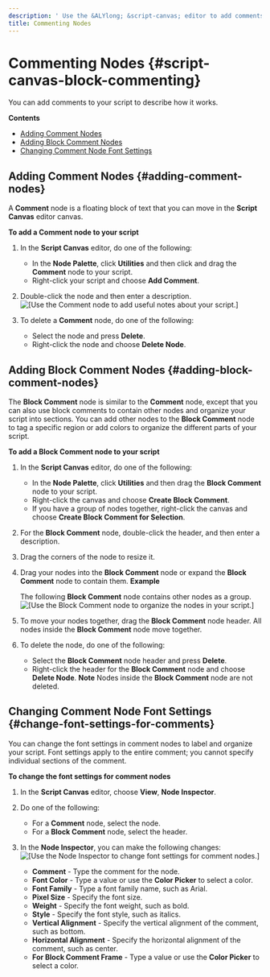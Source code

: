 ```yaml
---
description: ' Use the &ALYlong; &script-canvas; editor to add comments to your script. '
title: Commenting Nodes
---
```

# Commenting Nodes {#script-canvas-block-commenting}

You can add comments to your script to describe how it works\.

**Contents**
+ [Adding Comment Nodes](#adding-comment-nodes)
+ [Adding Block Comment Nodes](#adding-block-comment-nodes)
+ [Changing Comment Node Font Settings](#change-font-settings-for-comments)

## Adding Comment Nodes {#adding-comment-nodes}

A **Comment** node is a floating block of text that you can move in the **Script Canvas** editor canvas\.

**To add a Comment node to your script**

1. In the **Script Canvas** editor, do one of the following:
   + In the **Node Palette**, click **Utilities** and then click and drag the **Comment** node to your script\.
   + Right\-click your script and choose **Add Comment**\.

1. Double\-click the node and then enter a description\.
![\[Use the Comment node to add useful notes about your script.\]](/images/userguide/scripting/script-canvas/scriptcanvasnodes/comment-node.png)

1. To delete a **Comment** node, do one of the following:
   + Select the node and press **Delete**\.
   + Right\-click the node and choose **Delete Node**\.

## Adding Block Comment Nodes {#adding-block-comment-nodes}

The **Block Comment** node is similar to the **Comment** node, except that you can also use block comments to contain other nodes and organize your script into sections\. You can add other nodes to the **Block Comment** node to tag a specific region or add colors to organize the different parts of your script\.

**To add a Block Comment node to your script**

1. In the **Script Canvas** editor, do one of the following:
   + In the **Node Palette**, click **Utilities** and then drag the **Block Comment** node to your script\.
   + Right\-click the canvas and choose **Create Block Comment**\.
   + If you have a group of nodes together, right\-click the canvas and choose **Create Block Comment for Selection**\.

1. For the **Block Comment** node, double\-click the header, and then enter a description\.

1. Drag the corners of the node to resize it\.

1. Drag your nodes into the **Block Comment** node or expand the **Block Comment** node to contain them\.
**Example**

   The following **Block Comment** node contains other nodes as a group\.
![\[Use the Block Comment node to organize the nodes in your script.\]](/images/shared/block-comment-node.png)

1. To move your nodes together, drag the **Block Comment** node header\. All nodes inside the **Block Comment** node move together\.

1. To delete the node, do one of the following:
   + Select the **Block Comment** node header and press **Delete**\.
   + Right\-click the header for the **Block Comment** node and choose **Delete Node**\.
**Note**
Nodes inside the **Block Comment** node are not deleted\.

## Changing Comment Node Font Settings {#change-font-settings-for-comments}

You can change the font settings in comment nodes to label and organize your script\. Font settings apply to the entire comment; you cannot specify individual sections of the comment\.

**To change the font settings for comment nodes**

1. In the **Script Canvas** editor, choose **View**, **Node Inspector**\.

1. Do one of the following:
   + For a **Comment** node, select the node\.
   + For a **Block Comment** node, select the header\.

1. In the **Node Inspector**, you can make the following changes:
![\[Use the Node Inspector to change font settings for comment nodes.\]](/images/userguide/scripting/script-canvas/scriptcanvasnodes/block-comment-nodes-font-settings.png)
   + **Comment** - Type the comment for the node\.
   + **Font Color** - Type a value or use the **Color Picker** to select a color\.
   + **Font Family** - Type a font family name, such as Arial\.
   + **Pixel Size** - Specify the font size\.
   + **Weight** - Specify the font weight, such as bold\.
   + **Style** - Specify the font style, such as italics\.
   + **Vertical Alignment** - Specify the vertical alignment of the comment, such as bottom\.
   + **Horizontal Alignment** - Specify the horizontal alignment of the comment, such as center\.
   + **For Block Comment Frame** - Type a value or use the **Color Picker** to select a color\.